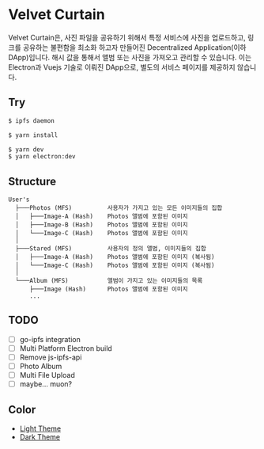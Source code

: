 # Velvet Curtain

Velvet Curtain은, 사진 파일을 공유하기 위해서 특정 서비스에 사진을 업로드하고, 링크를 공유하는 불편함을 최소화 하고자 만들어진 Decentralized Application(이하 DApp)입니다. 해시 값을 통해서 앨범 또는 사진을 가져오고 관리할 수 있습니다. 이는 Electron과 Vuejs 기술로 이뤄진 DApp으로, 별도의 서비스 페이지를 제공하지 않습니다.

## Try
```sh
$ ipfs daemon

$ yarn install

$ yarn dev
$ yarn electron:dev
```

## Structure
```
User's
  ├───Photos (MFS)          사용자가 가지고 있는 모든 이미지들의 집합
  │   ├───Image-A (Hash)    Photos 앨범에 포함된 이미지
  │   ├───Image-B (Hash)    Photos 앨범에 포함된 이미지
  │   └───Image-C (Hash)    Photos 앨범에 포함된 이미지
  │
  ├───Stared (MFS)          사용자의 정의 앨범, 이미지들의 집합
  │   ├───Image-A (Hash)    Photos 앨범에 포함된 이미지 (복사됨)
  │   └───Image-C (Hash)    Photos 앨범에 포함된 이미지 (복사됨)
  │
  └───Album (MFS)           앨범이 가지고 있는 이미지들의 목록
      ├───Image (Hash)      Photos 앨범에 포함된 이미지
      ...
```

## TODO
 - [ ] go-ipfs integration
 - [ ] Multi Platform Electron build
 - [ ] Remove js-ipfs-api
 - [ ] Photo Album
 - [ ] Multi File Upload
 - [ ] maybe... muon?

## Color
  * [Light Theme](https://colorhunt.co/palette/112572)
  * [Dark Theme](https://colorhunt.co/palette/114174)